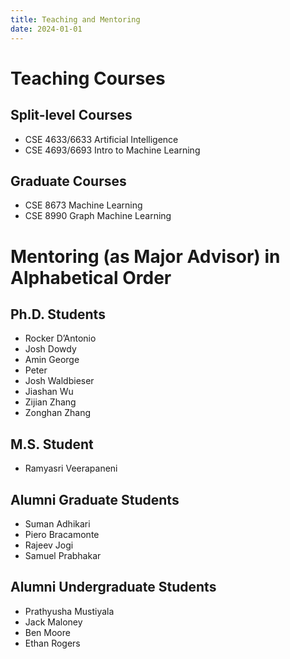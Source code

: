 ```yaml
---
title: Teaching and Mentoring
date: 2024-01-01
---
```



# Teaching Courses

## Split-level Courses
- CSE 4633/6633 Artificial Intelligence
- CSE 4693/6693 Intro to Machine Learning

## Graduate Courses
- CSE 8673 Machine Learning
- CSE 8990 Graph Machine Learning

# Mentoring (as Major Advisor) in Alphabetical Order

## Ph.D. Students
- Rocker D’Antonio
- Josh Dowdy
- Amin George
- Peter
- Josh Waldbieser
- Jiashan Wu
- Zijian Zhang
- Zonghan Zhang

## M.S. Student
- Ramyasri Veerapaneni

## Alumni Graduate Students
- Suman Adhikari
- Piero Bracamonte
- Rajeev Jogi
- Samuel Prabhakar

## Alumni Undergraduate Students
- Prathyusha Mustiyala
- Jack Maloney
- Ben Moore
- Ethan Rogers



